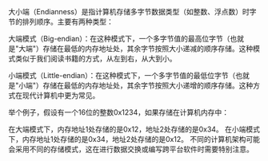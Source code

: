 大小端（Endianness）是指计算机存储多字节数据类型（如整数、浮点数）时字节的排列顺序。主要有两种类型：

大端模式（Big-endian）：在这种模式下，一个多字节值的最高位字节（也就是"大端"）存储在最低的内存地址处，其余字节按照大小递减的顺序存储。这种模式类似于我们阅读书籍的方式，从左到右，从大到小。

小端模式（Little-endian）：在这种模式下，一个多字节值的最低位字节（也就是"小端"）存储在最低的内存地址处，其余字节按照大小递增的顺序存储。这种方式在现代计算机中更为常见。

举个例子，假设有一个16位的整数0x1234，如果存储在计算机内存中：

在大端模式下，内存地址1处存储的是0x12，地址2处存储的是0x34。
在小端模式下，内存地址1处存储的是0x34，地址2处存储的是0x12。
不同的计算机架构可能会采用不同的存储模式，这在进行数据交换或编写跨平台软件时需要特别注意。